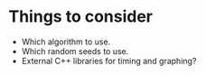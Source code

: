 # Things to consider

* Which algorithm to use. 
* Which random seeds to use. 
* External C++ libraries for timing and graphing?
